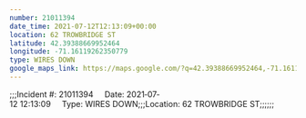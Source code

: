 ```yaml
---
number: 21011394
date_time: 2021-07-12T12:13:09+00:00
location: 62 TROWBRIDGE ST
latitude: 42.39388669952464
longitude: -71.16119262350779
type: WIRES DOWN
google_maps_link: https://maps.google.com/?q=42.39388669952464,-71.16119262350779
---
```


;;;Incident #: 21011394     Date: 2021‐07‐12 12:13:09     Type: WIRES DOWN;;;Location: 62 TROWBRIDGE ST;;;;;;
